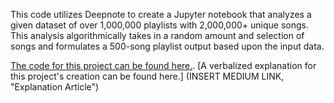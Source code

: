 This code utilizes Deepnote to create a Jupyter notebook that analyzes a given dataset of over 1,000,000 playlists with 2,000,000+ unique songs. This analysis algorithmically
takes in a random amount and selection of songs and formulates a 500-song playlist output based upon the input data. 

[The code for this project can be found here.](https://deepnote.com/@paul-flanagan/Final-Project-LhaoEv9-SWiZNYYn6RIfJQ, "Deepnote Project"). 
[A verbalized explanation for this project's creation can be found here.] (INSERT MEDIUM LINK, "Explanation Article")
